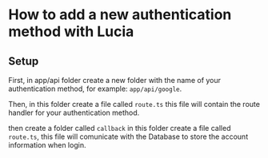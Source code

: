 # How to add a new authentication method with Lucia

## Setup

First, in app/api folder create a new folder with the name of your authentication method, for example: `app/api/google`.

Then, in this folder create a file called `route.ts`
this file will contain the route handler for your authentication method.

then create a folder called `callback` in this folder create a file called `route.ts`, this file will comunicate with the Database to store the account information when login.
